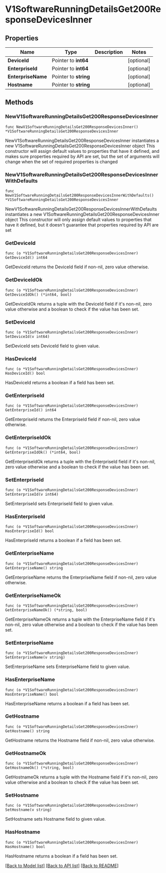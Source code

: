 # V1SoftwareRunningDetailsGet200ResponseDevicesInner

## Properties

Name | Type | Description | Notes
------------ | ------------- | ------------- | -------------
**DeviceId** | Pointer to **int64** |  | [optional] 
**EnterpriseId** | Pointer to **int64** |  | [optional] 
**EnterpriseName** | Pointer to **string** |  | [optional] 
**Hostname** | Pointer to **string** |  | [optional] 

## Methods

### NewV1SoftwareRunningDetailsGet200ResponseDevicesInner

`func NewV1SoftwareRunningDetailsGet200ResponseDevicesInner() *V1SoftwareRunningDetailsGet200ResponseDevicesInner`

NewV1SoftwareRunningDetailsGet200ResponseDevicesInner instantiates a new V1SoftwareRunningDetailsGet200ResponseDevicesInner object
This constructor will assign default values to properties that have it defined,
and makes sure properties required by API are set, but the set of arguments
will change when the set of required properties is changed

### NewV1SoftwareRunningDetailsGet200ResponseDevicesInnerWithDefaults

`func NewV1SoftwareRunningDetailsGet200ResponseDevicesInnerWithDefaults() *V1SoftwareRunningDetailsGet200ResponseDevicesInner`

NewV1SoftwareRunningDetailsGet200ResponseDevicesInnerWithDefaults instantiates a new V1SoftwareRunningDetailsGet200ResponseDevicesInner object
This constructor will only assign default values to properties that have it defined,
but it doesn't guarantee that properties required by API are set

### GetDeviceId

`func (o *V1SoftwareRunningDetailsGet200ResponseDevicesInner) GetDeviceId() int64`

GetDeviceId returns the DeviceId field if non-nil, zero value otherwise.

### GetDeviceIdOk

`func (o *V1SoftwareRunningDetailsGet200ResponseDevicesInner) GetDeviceIdOk() (*int64, bool)`

GetDeviceIdOk returns a tuple with the DeviceId field if it's non-nil, zero value otherwise
and a boolean to check if the value has been set.

### SetDeviceId

`func (o *V1SoftwareRunningDetailsGet200ResponseDevicesInner) SetDeviceId(v int64)`

SetDeviceId sets DeviceId field to given value.

### HasDeviceId

`func (o *V1SoftwareRunningDetailsGet200ResponseDevicesInner) HasDeviceId() bool`

HasDeviceId returns a boolean if a field has been set.

### GetEnterpriseId

`func (o *V1SoftwareRunningDetailsGet200ResponseDevicesInner) GetEnterpriseId() int64`

GetEnterpriseId returns the EnterpriseId field if non-nil, zero value otherwise.

### GetEnterpriseIdOk

`func (o *V1SoftwareRunningDetailsGet200ResponseDevicesInner) GetEnterpriseIdOk() (*int64, bool)`

GetEnterpriseIdOk returns a tuple with the EnterpriseId field if it's non-nil, zero value otherwise
and a boolean to check if the value has been set.

### SetEnterpriseId

`func (o *V1SoftwareRunningDetailsGet200ResponseDevicesInner) SetEnterpriseId(v int64)`

SetEnterpriseId sets EnterpriseId field to given value.

### HasEnterpriseId

`func (o *V1SoftwareRunningDetailsGet200ResponseDevicesInner) HasEnterpriseId() bool`

HasEnterpriseId returns a boolean if a field has been set.

### GetEnterpriseName

`func (o *V1SoftwareRunningDetailsGet200ResponseDevicesInner) GetEnterpriseName() string`

GetEnterpriseName returns the EnterpriseName field if non-nil, zero value otherwise.

### GetEnterpriseNameOk

`func (o *V1SoftwareRunningDetailsGet200ResponseDevicesInner) GetEnterpriseNameOk() (*string, bool)`

GetEnterpriseNameOk returns a tuple with the EnterpriseName field if it's non-nil, zero value otherwise
and a boolean to check if the value has been set.

### SetEnterpriseName

`func (o *V1SoftwareRunningDetailsGet200ResponseDevicesInner) SetEnterpriseName(v string)`

SetEnterpriseName sets EnterpriseName field to given value.

### HasEnterpriseName

`func (o *V1SoftwareRunningDetailsGet200ResponseDevicesInner) HasEnterpriseName() bool`

HasEnterpriseName returns a boolean if a field has been set.

### GetHostname

`func (o *V1SoftwareRunningDetailsGet200ResponseDevicesInner) GetHostname() string`

GetHostname returns the Hostname field if non-nil, zero value otherwise.

### GetHostnameOk

`func (o *V1SoftwareRunningDetailsGet200ResponseDevicesInner) GetHostnameOk() (*string, bool)`

GetHostnameOk returns a tuple with the Hostname field if it's non-nil, zero value otherwise
and a boolean to check if the value has been set.

### SetHostname

`func (o *V1SoftwareRunningDetailsGet200ResponseDevicesInner) SetHostname(v string)`

SetHostname sets Hostname field to given value.

### HasHostname

`func (o *V1SoftwareRunningDetailsGet200ResponseDevicesInner) HasHostname() bool`

HasHostname returns a boolean if a field has been set.


[[Back to Model list]](../README.md#documentation-for-models) [[Back to API list]](../README.md#documentation-for-api-endpoints) [[Back to README]](../README.md)


